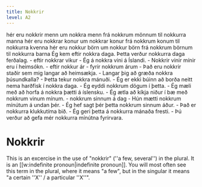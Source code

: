 ```yaml
---
title: Nokkrir
level: A2
---
```

<vocabulary>
hér eru nokkrir menn
um nokkra menn
frá nokkrum mönnum
til nokkurra manna
hér eru nokkrar konur
um nokkrar konur
frá nokkrum konum
til nokkurra kvenna
hér eru nokkur börn
um nokkur börn
frá nokkrum börnum
til nokkurra barna
Ég kem eftir nokkra daga.
Þetta verður nokkurra daga ferðalag.
- eftir nokkrar vikur
- Ég á nokkra vini á Íslandi.
- Nokkrir vinir mínir eru í heimsókn.
- eftir nokkur ár
- fyrir nokkrum árum
- Það eru nokkrir staðir sem mig langar að heimsækja.
- Langar þig að græða nokkra þúsundkalla?
- Þetta tekur nokkra mánuði.
- Ég er ekki búinn að borða neitt nema harðfisk í nokkra daga.
- Ég eyddi nokkrum dögum í þetta.
- Ég mæli með að horfa á nokkra þætti á íslensku.
- Ég ætla að kíkja niður í bæ með nokkrum vinum mínum.
- nokkrum sinnum á dag
- Hún mætti nokkrum mínútum á undan þér.
- Ég hef sagt þér þetta nokkrum sinnum áður.
- Það er nokkurra klukkutíma bið.
- Ég geri þetta á nokkurra mánaða fresti.
- Þú verður að gefa mér nokkurra mínútna fyrirvara.
</vocabulary>

# Nokkrir

This is an excercise in the use of "nokkrir" (''a few, several'') in the plural. It is an [[w:indefinite pronoun|indefinite pronoun]]. You will most often see this term in the plural, where it means "a few", but in the singular it means "a certain ''X'' / a particular ''X''".
